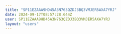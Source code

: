 ```yaml
---
title: "SP11EZAAA9HD45A3N763QZDJ3BQ3VMJER5AXA7YRJ"
date: 2024-09-17T08:57:28.644Z
user: SP11EZAAA9HD45A3N763QZDJ3BQ3VMJER5AXA7YRJ
layout: "users"
---
```

    